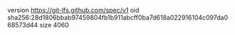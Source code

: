 version https://git-lfs.github.com/spec/v1
oid sha256:28d1806bbab97459804fb1b911abcff0ba7d618a022916104c097da068573d44
size 4060
